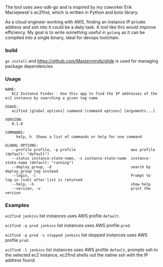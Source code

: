 
The tool uses aws-sdk-go and is inspired by my coworker Erik Maciejewsk's ec2find, which is  written in Python and boto library.  

As a cloud engineer working with AWS, finding an instance IP private address and ssh into it could be a daily task. A tool like this would improve efficiency. My goal is to write something useful in `golang` as it can be compiled into a single binary, ideal for devops toolchain.

### build
`go install` and https://github.com/Masterminds/glide is used for managing package dependencies

### Usage

```
NAME:
   EC2 Instance Finder - Use this app to find the IP addresses of the ec2 instance by searching a given tag name

USAGE:
   ec2find [global options] command [command options] [arguments...]

VERSION:
   0.1.0

COMMANDS:
     help, h  Shows a list of commands or help for one command

GLOBAL OPTIONS:
   --profile profile, -p profile                         aws profile (default: "default")
   --status instance-state-name, -s instance-state-name  instance-state-name (default: "running")
   --deploy_group, -d                                    search by deploy_group tag instead
   --login, -l                                           Prompt to log-in (ssh) after list is returned
   --help, -h                                            show help
   --version, -v                                         print the version
```

### Examples

```ec2find jenkins```
list instances uses AWS profile `default`.

```ec2find -p prod jenkins```
list instances uses AWS profile `prod`.

```ec2find -p prod -s stopped jenkins```
list stopped instances uses AWS profile `prod`.


```ec2find -l jenkins```
list instances uses AWS profile `default`, prompts ssh to the selected ec2 instance,  ec2find shells out the native ssh with the IP address found.
